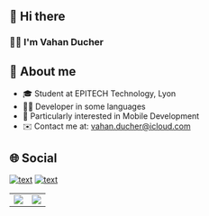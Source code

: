 ## 👋 Hi there
### 🙋‍♂️ I'm Vahan Ducher

## 🎯 About me
- 🎓 Student at EPITECH Technology, Lyon
- 👨‍💻 Developer in some languages
- 📲 Particularly interested in Mobile Development
- ✉️ Contact me at: vahan.ducher@icloud.com

## 🌐 Social
[![text](https://img.shields.io/badge/LinkedIn-0077B5?style=for-the-badge&logo=linkedin&logoColor=white)](https://www.linkedin.com/in/vahan-ducher-413501214/?originalSubdomain=fr)
[![text](https://img.shields.io/badge/X-000000?style=for-the-badge&logo=X&logoColor=white)](https://x.com/VahanDucher/)

<table>
  <tr>
    <td>
      <img src="https://github-readme-stats.vercel.app/api?username=vahand&show_icons=true&theme=transparent" />
    </td>
    <td>
      <img src="https://github-readme-stats.vercel.app/api/top-langs/?username=vahand&layout=compact&theme=transparent" />
    </td>
  </tr>
</table>


<!--
**vahand/vahand** is a ✨ _special_ ✨ repository because its `README.md` (this file) appears on your GitHub profile.

Here are some ideas to get you started:

- 🔭 I’m currently working on ...
- 🌱 I’m currently learning ...
- 👯 I’m looking to collaborate on ...
- 🤔 I’m looking for help with ...
- 💬 Ask me about ...
- 📫 How to reach me: ...
- 😄 Pronouns: ...
- ⚡ Fun fact: ...
-->
